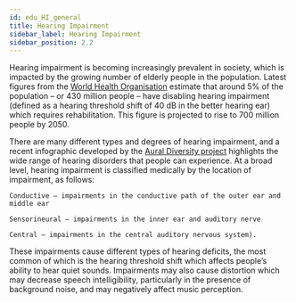 ```yaml
---
id: edu_HI_general
title: Hearing Impairment
sidebar_label: Hearing Impairment
sidebar_position: 2.2
---
```


<!-- 
- Bit about intro to hearing loss
- state the obvious stuff: frequency smearing, loss of loudness etc
- talk about how hearing loss is complex and different, lots of different types (Aural diversity links)
-->


Hearing impairment is becoming increasingly prevalent in society, which is impacted by the growing number of elderly people in the population. Latest figures from the [World Health Organisation](https://www.who.int/news-room/fact-sheets/detail/deafness-and-hearing-loss) estimate that around 5% of the population – or 430 million people – have disabling hearing impairment (defined as a hearing threshold shift of 40 dB in the better hearing ear) which requires rehabilitation. This figure is projected to rise to 700 million people by 2050. 

There are many different types and degrees of hearing impairment, and a recent infographic developed by the [Aural Diversity project](https://auraldiversity.org/infographic.html) highlights the wide range of hearing disorders that people can experience. At a broad level, hearing impairment is classified medically by the location of impairment, as follows: 

    Conductive – impairments in the conductive path of the outer ear and middle ear 

    Sensorineural – impairments in the inner ear and auditory nerve 

    Central – impairments in the central auditory nervous system).  

These impairments cause different types of hearing deficits, the most common of which is the hearing threshold shift which affects people’s ability to hear quiet sounds. Impairments may also cause distortion which may decrease speech intelligibility, particularly in the presence of background noise, and may negatively affect music perception. 
